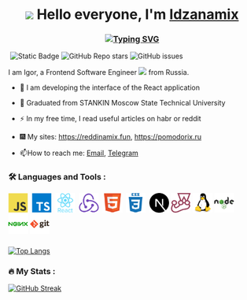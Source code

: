 <h1 align="center">
  <img src="https://github.com/Idzanamix/MirrorReddit/assets/161015715/bc804b37-484c-4921-9faa-05acc33a4178" width="60" />
  Hello everyone, I'm <a href="https://github.com/Idzanamix" target="_blank">Idzanamix</a> 
<h3 align="center">
  <a href="https://git.io/typing-svg">
    <a href="https://git.io/typing-svg"><img src="https://readme-typing-svg.herokuapp.com?font=Fira+Code&duration=3000&pause=1000&color=FFFFFF&random=false&width=435&lines=Frontend+software+engineer" alt="Typing SVG" /></a>
  </a>
</h3>

<img src="https://komarev.com/ghpvc/?username=Idzanamix&style=flat-square&color=blue" alt="" />  ![Static Badge](https://img.shields.io/badge/Idzanamix-Idzanamix-Idzanamix)
![GitHub Repo stars](https://img.shields.io/github/stars/Idzanamix/Idzanamix)
![GitHub issues](https://img.shields.io/github/issues/Idzanamix/Idzanamix)

I am  Igor, a Frontend Software Engineer <img src="https://media.giphy.com/media/WUlplcMpOCEmTGBtBW/giphy.gif" width="30"> from Russia.


- :telescope: I am developing the interface of the React application

- :seedling: Graduated from STANKIN Moscow State Technical University

- :zap: In my free time, I read useful articles on habr or reddit

- 🎆 My sites: https://reddinamix.fun, https://pomodorix.ru

- :mailbox:How to reach me: <a href="mailto:shmellis@yandex.ru">Email</a>, <a href="https://t.me/idzanamix">Telegram</a>


### :hammer_and_wrench: Languages and Tools :



<div>
  <img src="https://github.com/devicons/devicon/blob/master/icons/javascript/javascript-original.svg" title="JavaScript" alt="JavaScript" width="40" height="40"/>&nbsp;
  <img src="https://github.com/devicons/devicon/blob/master/icons/typescript/typescript-original.svg" title="TypeScript" alt="TypeScript" width="40" height="40"/>&nbsp;
  <img src="https://github.com/devicons/devicon/blob/master/icons/react/react-original-wordmark.svg" title="React" alt="React" width="40" height="40"/>&nbsp;
  <img src="https://github.com/devicons/devicon/blob/master/icons/redux/redux-original.svg" title="Redux" alt="Redux " width="40" height="40"/>&nbsp;
  <img src="https://github.com/devicons/devicon/blob/master/icons/html5/html5-original.svg" title="HTML5" alt="HTML" width="40" height="40"/>&nbsp;
  <img src="https://github.com/devicons/devicon/blob/master/icons/css3/css3-plain-wordmark.svg"  title="CSS3" alt="CSS" width="40" height="40"/>&nbsp;
  <img src="https://github.com/devicons/devicon/blob/master/icons/nextjs/nextjs-plain.svg" title="NextJS" **alt="Git" width="40" height="40"/>
  <img src="https://github.com/devicons/devicon/blob/master/icons/jest/jest-plain.svg" title="Jest" **alt="Jest" width="40" height="40"/>
  <img src="https://github.com/devicons/devicon/blob/master/icons/linux/linux-original.svg" title="Linux" **alt="Linux" width="40" height="40"/>
  <img src="https://github.com/devicons/devicon/blob/master/icons/nodejs/nodejs-original-wordmark.svg" title="NodeJS" alt="NodeJS" width="40" height="40"/>&nbsp;
  <img src="https://github.com/devicons/devicon/blob/master/icons/nginx/nginx-original.svg" title="Nginx" **alt="Git" width="40" height="40"/>
  <img src="https://github.com/devicons/devicon/blob/master/icons/git/git-original-wordmark.svg" title="Git" **alt="Git" width="40" height="40"/>
</div>



###



[![Top Langs](https://github-readme-stats.vercel.app/api/top-langs/?username=Idzanamix&theme=dark)](https://github.com/anuraghazra/github-readme-stats)


### :fire: My Stats :


[![GitHub Streak](http://github-readme-streak-stats.herokuapp.com?user=Idzanamix&theme=dark)](https://git.io/streak-stats)


